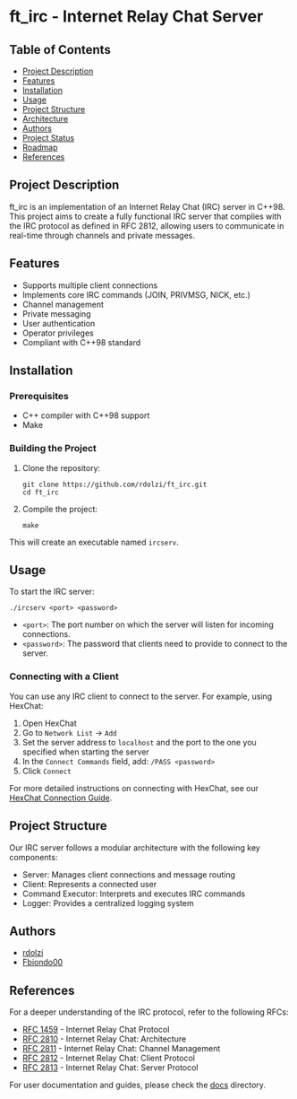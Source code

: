 # ft_irc - Internet Relay Chat Server

## Table of Contents
- [Project Description](#project-description)
- [Features](#features)
- [Installation](#installation)
- [Usage](#usage)
- [Project Structure](#project-structure)
- [Architecture](#architecture)
- [Authors](#authors)
- [Project Status](#project-status)
- [Roadmap](#roadmap)
- [References](#references)

## Project Description

ft_irc is an implementation of an Internet Relay Chat (IRC) server in C++98. This project aims to create a fully functional IRC server that complies with the IRC protocol as defined in RFC 2812, allowing users to communicate in real-time through channels and private messages.

## Features

- Supports multiple client connections
- Implements core IRC commands (JOIN, PRIVMSG, NICK, etc.)
- Channel management
- Private messaging
- User authentication
- Operator privileges
- Compliant with C++98 standard

## Installation

### Prerequisites

- C++ compiler with C++98 support
- Make

### Building the Project

1. Clone the repository:
   ```
   git clone https://github.com/rdolzi/ft_irc.git
   cd ft_irc
   ```

2. Compile the project:
   ```
   make
   ```

This will create an executable named `ircserv`.

## Usage

To start the IRC server:

```
./ircserv <port> <password>
```

- `<port>`: The port number on which the server will listen for incoming connections.
- `<password>`: The password that clients need to provide to connect to the server.

### Connecting with a Client

You can use any IRC client to connect to the server. For example, using HexChat:

1. Open HexChat
2. Go to `Network List` -> `Add`
3. Set the server address to `localhost` and the port to the one you specified when starting the server
4. In the `Connect Commands` field, add: `/PASS <password>`
5. Click `Connect`

For more detailed instructions on connecting with HexChat, see our [HexChat Connection Guide](docs/user-guide/how-hexchat-connect.md).

## Project Structure

Our IRC server follows a modular architecture with the following key components:

- Server: Manages client connections and message routing
- Client: Represents a connected user
- Command Executor: Interprets and executes IRC commands
- Logger: Provides a centralized logging system


## Authors

- [rdolzi](https://github.com/rdolzi)
- [Fbiondo00](https://github.com/Fbiondo00)


## References

For a deeper understanding of the IRC protocol, refer to the following RFCs:

- [RFC 1459](https://tools.ietf.org/html/rfc1459) - Internet Relay Chat Protocol
- [RFC 2810](https://tools.ietf.org/html/rfc2810) - Internet Relay Chat: Architecture
- [RFC 2811](https://tools.ietf.org/html/rfc2811) - Internet Relay Chat: Channel Management
- [RFC 2812](https://tools.ietf.org/html/rfc2812) - Internet Relay Chat: Client Protocol
- [RFC 2813](https://tools.ietf.org/html/rfc2813) - Internet Relay Chat: Server Protocol

For user documentation and guides, please check the [docs](./docs) directory.